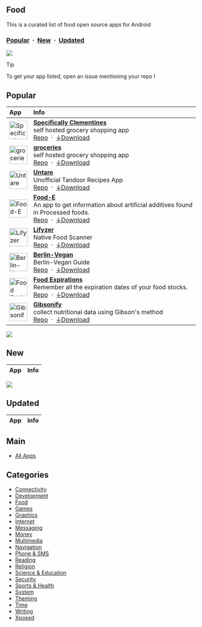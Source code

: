 ## Food
This is a curated list of food open source apps for Android

### [Popular](#popular) &nbsp;&middot;&nbsp; [New](#new) &nbsp;&middot;&nbsp; [Updated](#updated)

![](https://i.imgur.com/waxVImv.png)

> [!TIP]
> To get your app listed, open an issue mentioning your repo !



## Popular

| App | Info |
| :--- | :--- |
| <a href="https://www.openapk.net/specifically-clementines/net.shaytech.groceries/"><img src="https://apt.izzysoft.de/fdroid/repo/net.shaytech.groceries/en-US/icon.png" height="48" width="48" alt="Specifically Clementines"></a> | <a href="https://www.openapk.net/specifically-clementines/net.shaytech.groceries/"><b>Specifically Clementines</b></a><br/>self hosted grocery shopping app<br/><a href="https://github.com/davideshay/groceries">Repo</a> &nbsp;&middot;&nbsp; <a href="https://github.com/davideshay/groceries/releases">↓Download</a>|
| <a href="https://www.openapk.net/groceries/io.ionic.starter/"><img src="https://apt.izzysoft.de/fdroid/repo/io.ionic.starter/en-US/icon.png" height="48" width="48" alt="groceries"></a> | <a href="https://www.openapk.net/groceries/io.ionic.starter/"><b>groceries</b></a><br/>self hosted grocery shopping app<br/><a href="https://github.com/davideshay/groceries">Repo</a> &nbsp;&middot;&nbsp; <a href="https://github.com/davideshay/groceries/releases">↓Download</a>|
| <a href="https://www.openapk.net/untare/unofficial.tandoor.recipes/"><img src="https://apt.izzysoft.de/fdroid/repo/unofficial.tandoor.recipes/en-US/icon.png" height="48" width="48" alt="Untare"></a> | <a href="https://www.openapk.net/untare/unofficial.tandoor.recipes/"><b>Untare</b></a><br/>Unofficial Tandoor Recipes App<br/><a href="https://github.com/phantomate/Untare">Repo</a> &nbsp;&middot;&nbsp; <a href="https://github.com/phantomate/Untare/releases">↓Download</a>|
| <a href="https://www.openapk.net/food-e/app.suhasdissa.foode/"><img src="https://apt.izzysoft.de/fdroid/repo/app.suhasdissa.foode/en-US/icon.png" height="48" width="48" alt="Food-E"></a> | <a href="https://www.openapk.net/food-e/app.suhasdissa.foode/"><b>Food-E</b></a><br/>An app to get information about artificial additives found in Processed foods.<br/><a href="https://github.com/SuhasDissa/Food-E-App">Repo</a> &nbsp;&middot;&nbsp; <a href="https://github.com/SuhasDissa/Food-E-App/releases">↓Download</a>|
| <a href="https://www.openapk.net/lifyzer/com.lifyzer/"><img src="https://www.openapk.net/images/default-icon.svg" height="48" width="48" alt="Lifyzer"></a> | <a href="https://www.openapk.net/lifyzer/com.lifyzer/"><b>Lifyzer</b></a><br/>Native Food Scanner<br/><a href="https://github.com/Lifyzer/Food-Scanner-Android-App">Repo</a> &nbsp;&middot;&nbsp; <a href="https://github.com/Lifyzer/Food-Scanner-Android-App/releases">↓Download</a>|
| <a href="https://www.openapk.net/berlin-vegan/org.berlin_vegan.bvapp/"><img src="https://www.openapk.net/images/default-icon.svg" height="48" width="48" alt="Berlin-Vegan"></a> | <a href="https://www.openapk.net/berlin-vegan/org.berlin_vegan.bvapp/"><b>Berlin-Vegan</b></a><br/>Berlin-Vegan Guide<br/><a href="https://github.com/micuintus/harbour-Berlin-Vegan">Repo</a> &nbsp;&middot;&nbsp; <a href="https://github.com/micuintus/harbour-Berlin-Vegan/releases">↓Download</a>|
| <a href="https://www.openapk.net/food-expirations/com.lorenzovainigli.foodexpirationdates/"><img src="https://www.openapk.net/images/icons/foodexpirationdates-1.png" height="48" width="48" alt="Food Expirations"></a> | <a href="https://www.openapk.net/food-expirations/com.lorenzovainigli.foodexpirationdates/"><b>Food Expirations</b></a><br/>Remember all the expiration dates of your food stocks.<br/><a href="https://github.com/lorenzovngl/FoodExpirationDates">Repo</a> &nbsp;&middot;&nbsp; <a href="https://github.com/lorenzovngl/FoodExpirationDates/releases">↓Download</a>|
| <a href="https://www.openapk.net/gibsonify/org.gibsonify.gibsonify/"><img src="https://apt.izzysoft.de/fdroid/repo/org.gibsonify.gibsonify/en-US/icon.png" height="48" width="48" alt="Gibsonify"></a> | <a href="https://www.openapk.net/gibsonify/org.gibsonify.gibsonify/"><b>Gibsonify</b></a><br/>collect nutritional data using Gibson's method<br/><a href="https://github.com/DigitalNutritionalAssessment/gibsonify">Repo</a> &nbsp;&middot;&nbsp; <a href="https://github.com/DigitalNutritionalAssessment/gibsonify/releases">↓Download</a>|

![](https://i.imgur.com/waxVImv.png)

## New

| App | Info |
| :--- | :--- |

![](https://i.imgur.com/waxVImv.png)

## Updated

| App | Info |
| :--- | :--- |


## Main

- [All Apps](https://github.com/mobilenetworkltd/openapk)


## Categories
- [Connectivity](../categories/connectivity.md)
- [Development](../categories/development.md)
- [Food](../categories/food.md)
- [Games](../categories/games.md)
- [Graphics](../categories/graphics.md)
- [Internet](../categories/internet.md)
- [Messaging](../categories/messaging.md)
- [Money](../categories/money.md)
- [Multimedia](../categories/multimedia.md)
- [Navigation](../categories/navigation.md)
- [Phone & SMS](../categories/phone-and-sms.md)
- [Reading](../categories/reading.md)
- [Religion](../categories/religion.md)
- [Science & Education](../categories/science-and-education.md)
- [Security](../categories/security.md)
- [Sports & Health](../categories/sports-and-health.md)
- [System](../categories/system.md)
- [Theming](../categories/theming.md)
- [Time](../categories/time.md)
- [Writing](../categories/writing.md)
- [Xposed](../categories/xposed.md)
